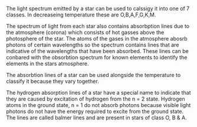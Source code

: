 The light spectrum emitted by a star can be used to calssigy it into one of 7 classes. In decreaseing temperature these are O,B,A,F,G,K,M.

The spectrum of light from each star also contains absorbption lines due to the atmosphere (corona) which consists of hot gasses above the photosphere of the star. The atoms of the gases in the atmosphere abosrb photons of certain wavelengths so the spectrum contains lines that are indicative of the wavelengths that have been absorbed. These lines can be conbared with the obsorbtion spectrum for known elements to identify the elements in the stars atmosphere.

The absorbtion lines of a star can be used alongside the temperature to classify it because they vary together.

The hydrogen absorption lines of a star have a special name to indicate that they are caused by excitation of hydrogen from the n = 2 state. Hydrogen atoms in the ground state, n = 1 do not absorb photons because visible light photons do not have the energy required to excite from the ground state. The lines are called balmer lines and are present in stars of class O, B & A.